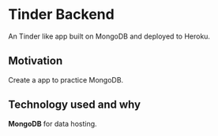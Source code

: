 # Tinder Backend

An Tinder like app built on MongoDB and deployed to Heroku.

## Motivation

Create a app to practice MongoDB.

## Technology used and why

**MongoDB** for data hosting.

